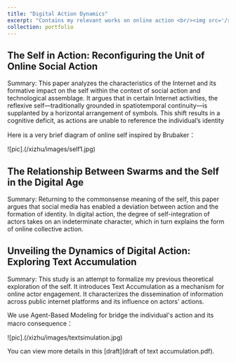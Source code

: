 ```yaml
---
title: "Digital Action Dynamics"
excerpt: "Contains my relevant works on online action <br/><img src='/xizhu/images/textACCUabstract.jpg'>"
collection: portfolio
---
```


## The Self in Action: Reconfiguring the Unit of Online Social Action

Summary: This paper analyzes the characteristics of the Internet and its formative impact on the self within the context of social action and technological assemblage. It argues that in certain Internet activities, the reflexive self—traditionally grounded in spatiotemporal continuity—is supplanted by a horizontal arrangement of symbols. This shift results in a cognitive deficit, as actions are unable to reference the individual’s identity

Here is a very brief diagram of online self inspired by Brubaker：

![pic].(/xizhu/images/self1.jpg)

## The Relationship Between Swarms and the Self in the Digital Age

Summary: Returning to the commonsense meaning of the self, this paper argues that social media has enabled a deviation between action and the formation of identity. In digital action, the degree of self-integration of actors takes on an indeterminate character, which in turn explains the form of online collective action.


## Unveiling the Dynamics of Digital Action: Exploring Text Accumulation

Summary: This study is an attempt to formalize my previous theoretical exploration of the self. It introduces Text Accumulation as a mechanism for online actor engagement. It characterizes the dissemination of information across public internet platforms and its influence on actors' actions.

We use Agent-Based Modeling for bridge the individual's action and its macro consequence：

![pic].(/xizhu/images/textsimulation.jpg)

You can view more details in this [draft](draft of text accumulation.pdf).
